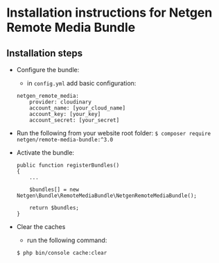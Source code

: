 # Installation instructions for Netgen Remote Media Bundle

## Installation steps
  
* Configure the bundle:
    * in `config.yml` add basic configuration:
    ```
    netgen_remote_media:
        provider: cloudinary
        account_name: [your_cloud_name]
        account_key: [your_key]
        account_secret: [your_secret]
    ```

* Run the following from your website root folder:
    `$ composer require netgen/remote-media-bundle:^3.0`

* Activate the bundle:
    ```
    public function registerBundles()
    {
        ...
    
        $bundles[] = new Netgen\Bundle\RemoteMediaBundle\NetgenRemoteMediaBundle();
    
        return $bundles;
    }
    ```

* Clear the caches
    * run the following command:
    ```
    $ php bin/console cache:clear
    ```
